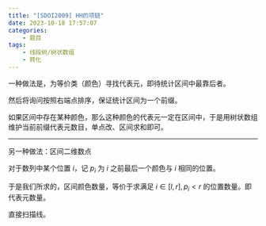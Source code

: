 ```yaml
---
title: "[SDOI2009] HH的项链"
date: 2023-10-18 17:57:07
categories:
    - 题目
tags:
    - 线段树/树状数组
    - 转化
---
```


一种做法是，为等价类（颜色）寻找代表元，即待统计区间中最靠后者。

然后将询问按照右端点排序，保证统计区间为一个前缀。

如果区间中存在某种颜色，那么这种颜色的代表元一定在区间中，于是用树状数组维护当前前缀代表元数目，单点改、区间求和即可。

---

另一种做法：区间二维数点

对于数列中某个位置 $i$，记 $p_i$ 为 $i$ 之前最后一个颜色与 $i$ 相同的位置。

于是我们所求的，区间颜色数量，等价于求满足 $i\in[l,r],p_i<r$ 的位置数量。即代表元数量。

直接扫描线。
